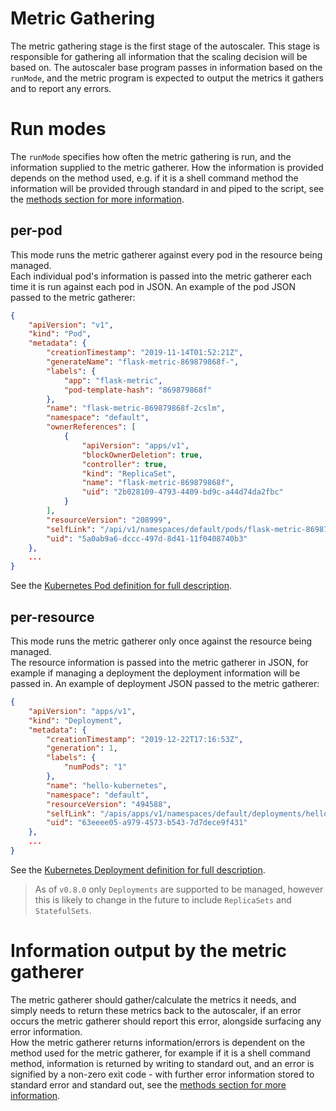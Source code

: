 # Metric Gathering

The metric gathering stage is the first stage of the autoscaler. This stage is responsible for
gathering all information that the scaling decision will be based on. The autoscaler base program
passes in information based on the `runMode`, and the metric program is expected to output the metrics 
it gathers and to report any errors.

# Run modes

The `runMode` specifies how often the metric gathering is run, and the information supplied to the 
metric gatherer. How the information is provided depends on the method used, e.g. if it is a shell
command method the information will be provided through standard in and piped to the script, see
the [methods section for more information](../methods).

## per-pod
This mode runs the metric gatherer against every pod in the resource being managed.  
Each individual pod's information is passed into the metric gatherer each time it is run against 
each pod in JSON. An example of the pod JSON passed to the metric gatherer:
```json
{
    "apiVersion": "v1",
    "kind": "Pod",
    "metadata": {
        "creationTimestamp": "2019-11-14T01:52:21Z",
        "generateName": "flask-metric-869879868f-",
        "labels": {
            "app": "flask-metric",
            "pod-template-hash": "869879868f"
        }, 
        "name": "flask-metric-869879868f-2cslm",
        "namespace": "default",
        "ownerReferences": [
            {
                "apiVersion": "apps/v1",
                "blockOwnerDeletion": true,
                "controller": true,
                "kind": "ReplicaSet",
                "name": "flask-metric-869879868f",
                "uid": "2b028109-4793-4409-bd9c-a44d74da2fbc"
            }
        ],
        "resourceVersion": "208999",
        "selfLink": "/api/v1/namespaces/default/pods/flask-metric-869879868f-2cslm",
        "uid": "5a0ab9a6-dccc-497d-8d41-11f0408740b3"
    },
    ...
}
```
See the [Kubernetes Pod definition for full description](https://kubernetes.io/docs/reference/generated/kubernetes-api/v1.17/#pod-v1-core).

## per-resource
This mode runs the metric gatherer only once against the resource being managed.  
The resource information is passed into the metric gatherer in JSON, for example if managing a
deployment the deployment information will be passed in. 
An example of deployment JSON passed to the metric gatherer:
```json
{
    "apiVersion": "apps/v1",
    "kind": "Deployment",
    "metadata": {
        "creationTimestamp": "2019-12-22T17:16:53Z",
        "generation": 1,
        "labels": {
            "numPods": "1"
        },
        "name": "hello-kubernetes",
        "namespace": "default",
        "resourceVersion": "494588",
        "selfLink": "/apis/apps/v1/namespaces/default/deployments/hello-kubernetes",
        "uid": "63eeee05-a979-4573-b543-7d7dece9f431"
    },
    ...
}
```
See the [Kubernetes Deployment definition for full description](https://kubernetes.io/docs/reference/generated/kubernetes-api/v1.17/#deployment-v1-apps).

> As of `v0.8.0` only `Deployments` are supported to be managed, however this is likely to change in the future to include `ReplicaSets` and `StatefulSets`.

# Information output by the metric gatherer

The metric gatherer should gather/calculate the metrics it needs, and simply needs to return these 
metrics back to the autoscaler, if an error occurs the metric gatherer should report this error, 
alongside surfacing any error information.  
How the metric gatherer returns information/errors is dependent on the method used for the metric 
gatherer, for example if it is a shell command method, information is returned by writing to 
standard out, and an error is signified by a non-zero exit code - with further error information 
stored to standard error and standard out, see the [methods section for more information](../methods).
